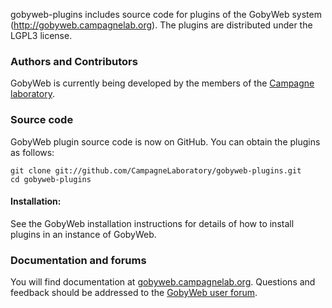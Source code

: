 gobyweb-plugins includes source code for plugins of the GobyWeb system (http://gobyweb.campagnelab.org). The plugins are distributed under the LGPL3 license. 

### Authors and Contributors
GobyWeb is currently being developed by the members of the [Campagne laboratory](http://campagnelab.org).

### Source code
GobyWeb plugin source code is now on GitHub.  You can obtain the plugins as follows:
   ```
   git clone git://github.com/CampagneLaboratory/gobyweb-plugins.git
   cd gobyweb-plugins
   ```
#### Installation:
See the GobyWeb installation instructions for details of how to install plugins in an instance of GobyWeb.

### Documentation and forums
You will find documentation at [gobyweb.campagnelab.org](http://gobyweb.campagnelab.org).
Questions and feedback should be addressed to the [GobyWeb user forum](https://groups.google.com/forum/?fromgroups#!forum/gobyweb).
